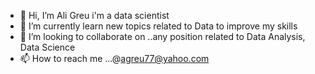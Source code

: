 - 👋 Hi, I’m Ali Greu i'm a data scientist
- 👀 I’m currently learn new topics related to Data to improve my skills 
- 💞️ I’m looking to collaborate on ..any position related to Data Analysis, Data Science
- 📫 How to reach me ...@agreu77@yahoo.com

<!---
Aligreu/Aligreu is a ✨ special ✨ repository because its `README.md` (this file) appears on your GitHub profile.
You can click the Preview link to take a look at your changes.
--->
